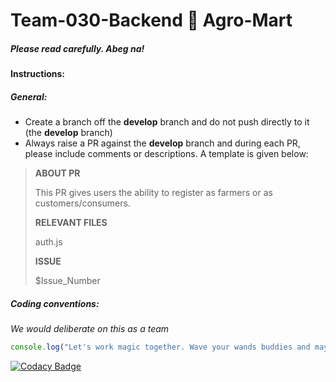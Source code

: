 Team-030-Backend :rocket:
Agro-Mart
===================================
##### Please read carefully. Abeg na!

#### Instructions:
##### General:
* Create a branch off the **develop** branch and do not push directly to it (the **develop** branch)
* Always raise a PR against the **develop** branch and during each PR, please include comments or descriptions. A template is given below:

> **ABOUT PR**
>
> This PR gives users the ability to register as farmers or as customers/consumers.
>
> **RELEVANT FILES**
>
> auth.js
>
> **ISSUE**
>
> $Issue_Number

##### Coding conventions:
_We would deliberate on this as a team_

```js
console.log("Let's work magic together. Wave your wands buddies and may the force be with us.");
```


[![Codacy Badge](https://api.codacy.com/project/badge/Grade/e20c185539ad4701a0c579f933436d37)](https://app.codacy.com/gh/BuildForSDGCohort2/Team-030-Backend?utm_source=github.com&utm_medium=referral&utm_content=BuildForSDGCohort2/Team-030-Backend&utm_campaign=Badge_Grade_Settings)
